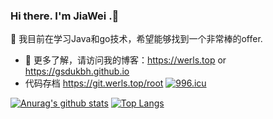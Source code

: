### Hi there. I'm JiaWei  .👋

🌱 我目前在学习Java和go技术，希望能够找到一个非常棒的offer. 
- 🍡 更多了解，请访问我的博客：<https://werls.top> or <https://gsdukbh.github.io>
- 代码存档 https://git.werls.top/root
[![996.icu](https://img.shields.io/badge/link-996.icu-red.svg)](https://996.icu)

[![Anurag's github stats](https://github-readme-stats.vercel.app/api?username=gsdukbh)](https://github.com/anuraghazra/github-readme-stats)
[![Top Langs](https://github-readme-stats.vercel.app/api/top-langs/?username=gsdukbh&layout=compact)](https://github.com/anuraghazra/github-readme-stats)

<!--
**gsdukbh/gsdukbh** is a ✨ _special_ ✨ repository because its `README.md` (this file) appears on your GitHub profile.

Here are some ideas to get you started:

- 🔭 I’m currently working on ...
- 🌱 I’m currently learning ...
- 👯 I’m looking to collaborate on ...
- 🤔 I’m looking for help with ...
- 💬 Ask me about ...
- 📫 How to reach me: ...
- 😄 Pronouns: ...
- ⚡ Fun fact: ...
-->

